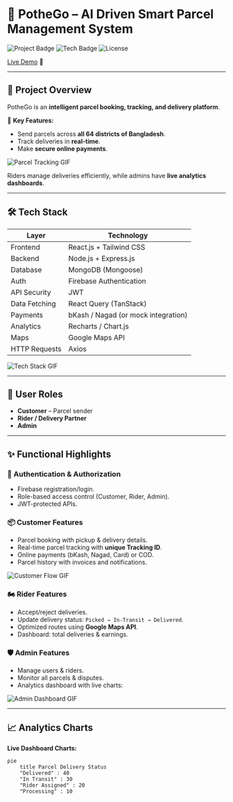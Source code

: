 # 🚀 PotheGo – AI Driven Smart Parcel Management System

![Project Badge](https://img.shields.io/badge/Status-Live-success?style=for-the-badge)
![Tech Badge](https://img.shields.io/badge/Tech-React%20%7C%20Node.js%20%7C%20MongoDB-blue?style=for-the-badge)
![License](https://img.shields.io/badge/License-MIT-green?style=for-the-badge)

[Live Demo](https://pothego-fe657.web.app/) 🔗

---

## 🌟 Project Overview

PotheGo is an **intelligent parcel booking, tracking, and delivery platform**.  

🚚 **Key Features:**

- Send parcels across **all 64 districts of Bangladesh**.  
- Track deliveries in **real-time**.  
- Make **secure online payments**.  

![Parcel Tracking GIF](https://media.giphy.com/media/3oEjI6SIIHBdRxXI40/giphy.gif)  

Riders manage deliveries efficiently, while admins have **live analytics dashboards**.  

---

## 🛠 Tech Stack

| Layer | Technology |
|-------|------------|
| Frontend | React.js + Tailwind CSS |
| Backend | Node.js + Express.js |
| Database | MongoDB (Mongoose) |
| Auth | Firebase Authentication |
| API Security | JWT |
| Data Fetching | React Query (TanStack) |
| Payments | bKash / Nagad (or mock integration) |
| Analytics | Recharts / Chart.js |
| Maps | Google Maps API |
| HTTP Requests | Axios |

![Tech Stack GIF](https://media.giphy.com/media/xT5LMHxhOfscxPfIfm/giphy.gif)  

---

## 👥 User Roles

- **Customer** – Parcel sender  
- **Rider / Delivery Partner**  
- **Admin**  

---

## ✨ Functional Highlights

### 🔐 Authentication & Authorization
- Firebase registration/login.
- Role-based access control (Customer, Rider, Admin).
- JWT-protected APIs.

### 📦 Customer Features
- Parcel booking with pickup & delivery details.  
- Real-time parcel tracking with **unique Tracking ID**.  
- Online payments (bKash, Nagad, Card) or COD.  
- Parcel history with invoices and notifications.

![Customer Flow GIF](https://media.giphy.com/media/3o7TKtd4GHm3y5XWqk/giphy.gif)  

### 🏍 Rider Features
- Accept/reject deliveries.  
- Update delivery status: `Picked → In-Transit → Delivered`.  
- Optimized routes using **Google Maps API**.  
- Dashboard: total deliveries & earnings.  

### 🛡 Admin Features
- Manage users & riders.  
- Monitor all parcels & disputes.  
- Analytics dashboard with live charts:

![Admin Dashboard GIF](https://media.giphy.com/media/l0HlQ7LRalK3q9V4A/giphy.gif)  

---

## 📈 Analytics Charts

**Live Dashboard Charts:**  

```mermaid
pie
    title Parcel Delivery Status
    "Delivered" : 40
    "In Transit" : 30
    "Rider Assigned" : 20
    "Processing" : 10

